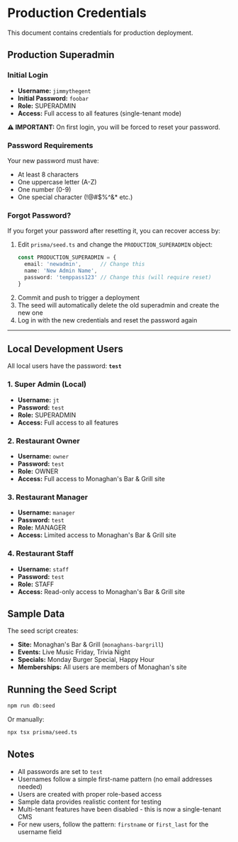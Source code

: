 # Production Credentials

This document contains credentials for production deployment.

## Production Superadmin

### Initial Login
- **Username:** `jimmythegent`
- **Initial Password:** `foobar`
- **Role:** SUPERADMIN
- **Access:** Full access to all features (single-tenant mode)

**⚠️ IMPORTANT:** On first login, you will be forced to reset your password.

### Password Requirements
Your new password must have:
- At least 8 characters
- One uppercase letter (A-Z)
- One number (0-9)
- One special character (!@#$%^&* etc.)

### Forgot Password?
If you forget your password after resetting it, you can recover access by:

1. Edit `prisma/seed.ts` and change the `PRODUCTION_SUPERADMIN` object:
   ```typescript
   const PRODUCTION_SUPERADMIN = {
     email: 'newadmin',      // Change this
     name: 'New Admin Name',
     password: 'temppass123' // Change this (will require reset)
   }
   ```
2. Commit and push to trigger a deployment
3. The seed will automatically delete the old superadmin and create the new one
4. Log in with the new credentials and reset the password again

---

## Local Development Users

All local users have the password: **`test`**

### 1. Super Admin (Local)
- **Username:** `jt`
- **Password:** `test`
- **Role:** SUPERADMIN
- **Access:** Full access to all features

### 2. Restaurant Owner
- **Username:** `owner`
- **Password:** `test`
- **Role:** OWNER
- **Access:** Full access to Monaghan's Bar & Grill site

### 3. Restaurant Manager
- **Username:** `manager`
- **Password:** `test`
- **Role:** MANAGER
- **Access:** Limited access to Monaghan's Bar & Grill site

### 4. Restaurant Staff
- **Username:** `staff`
- **Password:** `test`
- **Role:** STAFF
- **Access:** Read-only access to Monaghan's Bar & Grill site

## Sample Data

The seed script creates:

- **Site:** Monaghan's Bar & Grill (`monaghans-bargrill`)
- **Events:** Live Music Friday, Trivia Night
- **Specials:** Monday Burger Special, Happy Hour
- **Memberships:** All users are members of Monaghan's site

## Running the Seed Script

```bash
npm run db:seed
```

Or manually:
```bash
npx tsx prisma/seed.ts
```

## Notes

- All passwords are set to `test`
- Usernames follow a simple first-name pattern (no email addresses needed)
- Users are created with proper role-based access
- Sample data provides realistic content for testing
- Multi-tenant features have been disabled - this is now a single-tenant CMS
- For new users, follow the pattern: `firstname` or `first_last` for the username field
